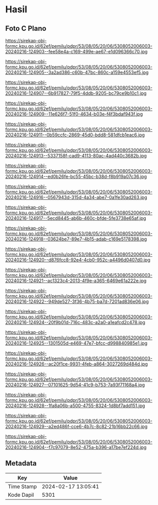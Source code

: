 # Hasil

## Foto C Plano

https://sirekap-obj-formc.kpu.go.id/62ef/pemilu/pdpr/53/08/05/20/06/5308052006003-20240216-124903--fee58e4a-c169-499e-ae67-e1d096366c70.jpg

https://sirekap-obj-formc.kpu.go.id/62ef/pemilu/pdpr/53/08/05/20/06/5308052006003-20240216-124905--3a2ad386-c60b-47bc-860c-a159e4553ef5.jpg

https://sirekap-obj-formc.kpu.go.id/62ef/pemilu/pdpr/53/08/05/20/06/5308052006003-20240216-124907--6b917827-79f5-4ddb-9205-bc79ce9b10c1.jpg

https://sirekap-obj-formc.kpu.go.id/62ef/pemilu/pdpr/53/08/05/20/06/5308052006003-20240216-124909--11e626f7-51f0-4634-b03e-f4f3bdaf943f.jpg

https://sirekap-obj-formc.kpu.go.id/62ef/pemilu/pdpr/53/08/05/20/06/5308052006003-20240216-124911--0b59ccfc-2869-45d0-bdd8-581dfcb1eac6.jpg

https://sirekap-obj-formc.kpu.go.id/62ef/pemilu/pdpr/53/08/05/20/06/5308052006003-20240216-124913--5337158f-cad9-4113-80ac-4ad440c3682b.jpg

https://sirekap-obj-formc.kpu.go.id/62ef/pemilu/pdpr/53/08/05/20/06/5308052006003-20240216-124914--ed0b26fe-bc55-45bc-b38d-f8b919a07c36.jpg

https://sirekap-obj-formc.kpu.go.id/62ef/pemilu/pdpr/53/08/05/20/06/5308052006003-20240216-124916--0567943d-315d-4a34-abe7-0a1fe30ad263.jpg

https://sirekap-obj-formc.kpu.go.id/62ef/pemilu/pdpr/53/08/05/20/06/5308052006003-20240216-124917--5ecd8445-ab6b-460c-bfde-5fe3738e65af.jpg

https://sirekap-obj-formc.kpu.go.id/62ef/pemilu/pdpr/53/08/05/20/06/5308052006003-20240216-124918--03624be7-89e7-4b15-adab-c169e5178398.jpg

https://sirekap-obj-formc.kpu.go.id/62ef/pemilu/pdpr/53/08/05/20/06/5308052006003-20240216-124920--d876fcc8-92e4-4cb0-952c-a4496d0407d0.jpg

https://sirekap-obj-formc.kpu.go.id/62ef/pemilu/pdpr/53/08/05/20/06/5308052006003-20240216-124921--ac1323c4-2013-4f9e-a365-6469e61a222e.jpg

https://sirekap-obj-formc.kpu.go.id/62ef/pemilu/pdpr/53/08/05/20/06/5308052006003-20240216-124922--949de527-3f36-4b75-ba7d-7201ad836e06.jpg

https://sirekap-obj-formc.kpu.go.id/62ef/pemilu/pdpr/53/08/05/20/06/5308052006003-20240216-124924--20f9b01d-716c-483c-a2a0-a1eafcd2c478.jpg

https://sirekap-obj-formc.kpu.go.id/62ef/pemilu/pdpr/53/08/05/20/06/5308052006003-20240216-124925--1301505d-e469-47e7-bfcc-d998840985e1.jpg

https://sirekap-obj-formc.kpu.go.id/62ef/pemilu/pdpr/53/08/05/20/06/5308052006003-20240216-124926--ac20f1ce-9931-4feb-a864-3027269d484d.jpg

https://sirekap-obj-formc.kpu.go.id/62ef/pemilu/pdpr/53/08/05/20/06/5308052006003-20240216-124927--07101625-9d54-41c9-b753-7a93f71168a4.jpg

https://sirekap-obj-formc.kpu.go.id/62ef/pemilu/pdpr/53/08/05/20/06/5308052006003-20240216-124928--1fa8a06b-a500-4755-8324-1d8bf7add151.jpg

https://sirekap-obj-formc.kpu.go.id/62ef/pemilu/pdpr/53/08/05/20/06/5308052006003-20240216-124929--a2ed486f-cce6-4b7c-8c82-21b16bb22c66.jpg

https://sirekap-obj-formc.kpu.go.id/62ef/pemilu/pdpr/53/08/05/20/06/5308052006003-20240216-124904--f7c97079-8e52-475a-b396-a17be7ef224d.jpg


## Metadata

| Key        | Value               |
| ---------- | ------------------- |
| Time Stamp | 2024-02-17 13:05:41 |
| Kode Dapil | 5301                |



